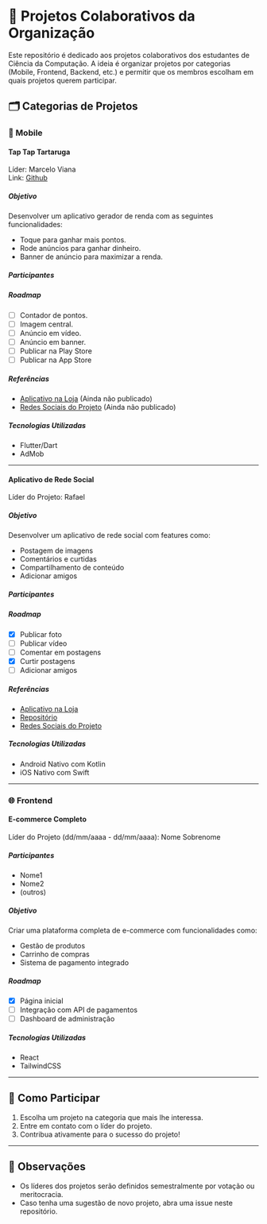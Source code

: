 # 🚀 Projetos Colaborativos da Organização  

Este repositório é dedicado aos projetos colaborativos dos estudantes de Ciência da Computação. A ideia é organizar projetos por categorias (Mobile, Frontend, Backend, etc.) e permitir que os membros escolham em quais projetos querem participar.

## 🗂️ Categorias de Projetos  

### 📱 Mobile  

#### **Tap Tap Tartaruga**  
Líder: Marcelo Viana
<br> Link: [Github](https://github.com/alunos-uninter/mobile-admob/tree/main)

##### **Objetivo**  
Desenvolver um aplicativo gerador de renda com as seguintes funcionalidades:
- Toque para ganhar mais pontos.
- Rode anúncios para ganhar dinheiro.
- Banner de anúncio para maximizar a renda. 

##### **Participantes**  


##### **Roadmap**  
- [ ] Contador de pontos.
- [ ] Imagem central.
- [ ] Anúncio em vídeo.
- [ ] Anúncio em banner.
- [ ] Publicar na Play Store  
- [ ] Publicar na App Store

##### **Referências**  
- [Aplicativo na Loja](#) (Ainda não publicado)
- [Redes Sociais do Projeto](#) (Ainda não publicado)

##### **Tecnologias Utilizadas**  
- Flutter/Dart   
- AdMob

---

#### **Aplicativo de Rede Social**  
Líder do Projeto: Rafael   

##### **Objetivo**  
Desenvolver um aplicativo de rede social com features como:  
- Postagem de imagens  
- Comentários e curtidas  
- Compartilhamento de conteúdo  
- Adicionar amigos  

##### **Participantes**  


##### **Roadmap**  
- [x] Publicar foto  
- [ ] Publicar vídeo  
- [ ] Comentar em postagens  
- [x] Curtir postagens  
- [ ] Adicionar amigos  

##### **Referências**  
- [Aplicativo na Loja](#)  
- [Repositório](#)  
- [Redes Sociais do Projeto](#)  

##### **Tecnologias Utilizadas**  
- Android Nativo com Kotlin  
- iOS Nativo com Swift  

---

### 🌐 Frontend  

#### **E-commerce Completo**  
Líder do Projeto (dd/mm/aaaa - dd/mm/aaaa): Nome Sobrenome  

##### **Participantes**  
- Nome1  
- Nome2  
- (outros)  

##### **Objetivo**  
Criar uma plataforma completa de e-commerce com funcionalidades como:  
- Gestão de produtos  
- Carrinho de compras  
- Sistema de pagamento integrado  

##### **Roadmap**  
- [x] Página inicial  
- [ ] Integração com API de pagamentos  
- [ ] Dashboard de administração  

##### **Tecnologias Utilizadas**  
- React  
- TailwindCSS  

---

## 👥 Como Participar  
1. Escolha um projeto na categoria que mais lhe interessa.  
2. Entre em contato com o líder do projeto.  
3. Contribua ativamente para o sucesso do projeto!  

---

## 📑 Observações  
- Os líderes dos projetos serão definidos semestralmente por votação ou meritocracia.  
- Caso tenha uma sugestão de novo projeto, abra uma issue neste repositório.  
